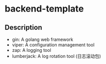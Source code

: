 # backend-template

## Description

- gin: A golang web framework
- viper: A configuration management tool
- zap: A logging tool
- lumberjack: A log rotation tool (日志滚动包)